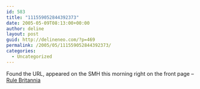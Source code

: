 ```yaml
---
id: 583
title: "111559052844392373"
date: 2005-05-09T08:13:00+00:00
author: deline
layout: post
guid: http://delineneo.com/?p=469
permalink: /2005/05/111559052844392373/
categories:
  - Uncategorized
---
```

Found the URL, appeared on the SMH this morning right on the front page &#8211; [Rule Britannia](http://www.smh.com.au/news/Music/Rule-Britannia/2005/05/08/1115491041704.html)
